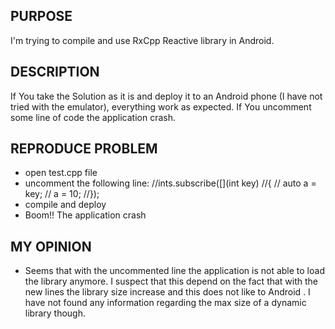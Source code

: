 PURPOSE
-------------------
I'm  trying to compile and use RxCpp Reactive library in Android.

DESCRIPTION
---------------------
If You take the Solution as it is and deploy it to an Android phone (I have not tried with the emulator), everything work as expected.
If You uncomment  some line of code the application crash.

REPRODUCE PROBLEM
---------------------------------
- open test.cpp file
- uncomment the following line:
        //ints.subscribe([](int key)
        //{
        //    auto a = key;
        //    a = 10;
        //});
- compile and deploy
- Boom!! The application crash

MY OPINION
--------------------
- Seems that with the uncommented line the application is not able to load the library anymore. I suspect that this depend on the fact that with the new lines the library size increase and this does not like to Android
. I have not found any information regarding the max size of a dynamic library though.
